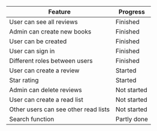 | Feature                              | Progress         |
| ------------------------------------ | ---------------- |
| User can see all reviews             |  Finished        |
| Admin can create new books           |  Finished        |
| User can be created                  |  Finished        |
| User can sign in                     |  Finished        |
| Different roles between users        |  Finished        |
| User can create a review             |  Started         |
| Star rating                          |  Started         |
| Admin can delete reviews             |  Not started     |
| User can create a read list          |  Not started     |
| Other users can see other read lists |  Not started     |
| Search function                      |  Partly done     |
